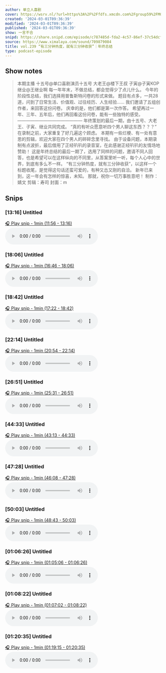 ```yaml
---
author: 单立人喜剧
cover: https://wsrv.nl/?url=https%3A%2F%2Ffdfs.xmcdn.com%2Fgroup59%2FM04%2F93%2F86%2FwKgLelzNkPKhsNGvAAE6pl2KWCQ991.jpg&w=200&h=200
created: '2024-03-01T09:36:39'
modified: '2024-03-01T09:36:39'
published: '2024-03-01T09:36:39'
show: 一言不合
snipd: https://share.snipd.com/episode/c787485d-fda2-4c57-86ef-37c54dcf3640
source: https://www.ximalaya.com/sound/709879084
title: vol.239 “有三分钟热度，就有三分钟收获”｜年终总结
type: podcast-episode
---
```



## Show notes
> 本期主播 十五号@单口喜剧演员十五号 大老王@楼下王叔 子寅@子寅KOP 继业@王继业啊  每一年年末，不做总结，都会觉得少了点儿什么。  今年的阶段性总结，我们选择用普鲁斯特问卷的形式来做。  题目有点多，一共28道，问到了日常生活、价值观、过往经历、人生经验……  我们邀请了五组创作者，来回答这份问卷。  庆幸的是，他们都是第一次作答。  希望再过一年、三年、五年后，他们再回看这份问卷，能有一些独特的感受。  ———————————————  年终策划的最后一期，由十五号、大老王、子寅、继业共同完成。  “真的有听众愿意听四个男人聊这东西？？？”  在录制之前，大家重复了好几遍这个顾虑。  本期有一些烂梗、有一处有意思的剪辑，欢迎大家在四个男人的碎碎念里寻找。  由于设备问题，本期录制有点波折，最后借用了正经叭叭的录音室，在此感谢正经叭叭的友情场地赞助！  这是年终总结的最后一期了，选用了同样的问题，邀请不同人回答，也是希望可以在这样纵向的不同里，从答案里听一听，每个人心中的世界，到底有多么不一样。  “有三分钟热度，就有三分钟收获”，以这样一个标题收尾，是觉得这句话还蛮可爱的，有种又怂又刚的自洽。  新年已来到，这一年会有怎样的惊喜，未知。  那就，祝你一切万事胜意吧！   制作：婧文  剪辑：寿司 封面：m

## Snips
### [13:16] Untitled
[🎧 Play snip - 1min️ (11:56 - 13:16)](https://share.snipd.com/snip/764f598f-b9a2-4db3-9eb8-c3b34dbc7df2)
<audio controls> <source src="https://jt.ximalaya.com//GKwRIasJtmOhAtKLngKv4uae-aacv2-48K.m4a?channel=rss&album_id=5971303&track_id=709879084&uid=22748604&jt=https://aod.cos.tx.xmcdn.com/storages/d612-audiofreehighqps/41/6F/GKwRIasJtmOhAtKLngKv4uae-aacv2-48K.m4a#t=11:56,13:16"> </audio>
### [18:06] Untitled
[🎧 Play snip - 1min️ (16:46 - 18:06)](https://share.snipd.com/snip/765dceca-ccee-482b-a2a7-74a45392b52c)
<audio controls> <source src="https://jt.ximalaya.com//GKwRIasJtmOhAtKLngKv4uae-aacv2-48K.m4a?channel=rss&album_id=5971303&track_id=709879084&uid=22748604&jt=https://aod.cos.tx.xmcdn.com/storages/d612-audiofreehighqps/41/6F/GKwRIasJtmOhAtKLngKv4uae-aacv2-48K.m4a#t=16:46,18:06"> </audio>
### [18:42] Untitled
[🎧 Play snip - 1min️ (17:22 - 18:42)](https://share.snipd.com/snip/b4d29924-cfed-460a-b162-eb02368e2df1)
<audio controls> <source src="https://jt.ximalaya.com//GKwRIasJtmOhAtKLngKv4uae-aacv2-48K.m4a?channel=rss&album_id=5971303&track_id=709879084&uid=22748604&jt=https://aod.cos.tx.xmcdn.com/storages/d612-audiofreehighqps/41/6F/GKwRIasJtmOhAtKLngKv4uae-aacv2-48K.m4a#t=17:22,18:42"> </audio>
### [22:14] Untitled
[🎧 Play snip - 1min️ (20:54 - 22:14)](https://share.snipd.com/snip/6fc4bf03-3fb8-48e0-903e-c224785179b7)
<audio controls> <source src="https://jt.ximalaya.com//GKwRIasJtmOhAtKLngKv4uae-aacv2-48K.m4a?channel=rss&album_id=5971303&track_id=709879084&uid=22748604&jt=https://aod.cos.tx.xmcdn.com/storages/d612-audiofreehighqps/41/6F/GKwRIasJtmOhAtKLngKv4uae-aacv2-48K.m4a#t=20:54,22:14"> </audio>
### [26:51] Untitled
[🎧 Play snip - 1min️ (25:31 - 26:51)](https://share.snipd.com/snip/038315c9-7e8f-4388-81aa-7f2a2f47f09b)
<audio controls> <source src="https://jt.ximalaya.com//GKwRIasJtmOhAtKLngKv4uae-aacv2-48K.m4a?channel=rss&album_id=5971303&track_id=709879084&uid=22748604&jt=https://aod.cos.tx.xmcdn.com/storages/d612-audiofreehighqps/41/6F/GKwRIasJtmOhAtKLngKv4uae-aacv2-48K.m4a#t=25:31,26:51"> </audio>
### [44:33] Untitled
[🎧 Play snip - 1min️ (43:13 - 44:33)](https://share.snipd.com/snip/bcc924e3-7df1-4b87-84c7-6ff03f9ac44c)
<audio controls> <source src="https://jt.ximalaya.com//GKwRIasJtmOhAtKLngKv4uae-aacv2-48K.m4a?channel=rss&album_id=5971303&track_id=709879084&uid=22748604&jt=https://aod.cos.tx.xmcdn.com/storages/d612-audiofreehighqps/41/6F/GKwRIasJtmOhAtKLngKv4uae-aacv2-48K.m4a#t=43:13,44:33"> </audio>
### [47:28] Untitled
[🎧 Play snip - 1min️ (46:08 - 47:28)](https://share.snipd.com/snip/9c1d3418-1937-4789-8ee3-2a4616d9b259)
<audio controls> <source src="https://jt.ximalaya.com//GKwRIasJtmOhAtKLngKv4uae-aacv2-48K.m4a?channel=rss&album_id=5971303&track_id=709879084&uid=22748604&jt=https://aod.cos.tx.xmcdn.com/storages/d612-audiofreehighqps/41/6F/GKwRIasJtmOhAtKLngKv4uae-aacv2-48K.m4a#t=46:08,47:28"> </audio>
### [50:03] Untitled
[🎧 Play snip - 1min️ (48:43 - 50:03)](https://share.snipd.com/snip/3696c1e8-f515-4cc9-8801-e7846e48e629)
<audio controls> <source src="https://jt.ximalaya.com//GKwRIasJtmOhAtKLngKv4uae-aacv2-48K.m4a?channel=rss&album_id=5971303&track_id=709879084&uid=22748604&jt=https://aod.cos.tx.xmcdn.com/storages/d612-audiofreehighqps/41/6F/GKwRIasJtmOhAtKLngKv4uae-aacv2-48K.m4a#t=48:43,50:03"> </audio>
### [01:06:26] Untitled
[🎧 Play snip - 1min️ (01:05:06 - 01:06:26)](https://share.snipd.com/snip/49914acd-aa87-404b-83cd-ebaa85dae771)
<audio controls> <source src="https://jt.ximalaya.com//GKwRIasJtmOhAtKLngKv4uae-aacv2-48K.m4a?channel=rss&album_id=5971303&track_id=709879084&uid=22748604&jt=https://aod.cos.tx.xmcdn.com/storages/d612-audiofreehighqps/41/6F/GKwRIasJtmOhAtKLngKv4uae-aacv2-48K.m4a#t=01:05:06,01:06:26"> </audio>
### [01:08:22] Untitled
[🎧 Play snip - 1min️ (01:07:02 - 01:08:22)](https://share.snipd.com/snip/6096d406-978d-4f80-acd7-6dae78ec31de)
<audio controls> <source src="https://jt.ximalaya.com//GKwRIasJtmOhAtKLngKv4uae-aacv2-48K.m4a?channel=rss&album_id=5971303&track_id=709879084&uid=22748604&jt=https://aod.cos.tx.xmcdn.com/storages/d612-audiofreehighqps/41/6F/GKwRIasJtmOhAtKLngKv4uae-aacv2-48K.m4a#t=01:07:02,01:08:22"> </audio>
### [01:20:35] Untitled
[🎧 Play snip - 1min️ (01:19:15 - 01:20:35)](https://share.snipd.com/snip/2aa56652-d1f3-4802-b779-f1c11dec88c4)
<audio controls> <source src="https://jt.ximalaya.com//GKwRIasJtmOhAtKLngKv4uae-aacv2-48K.m4a?channel=rss&album_id=5971303&track_id=709879084&uid=22748604&jt=https://aod.cos.tx.xmcdn.com/storages/d612-audiofreehighqps/41/6F/GKwRIasJtmOhAtKLngKv4uae-aacv2-48K.m4a#t=01:19:15,01:20:35"> </audio>
